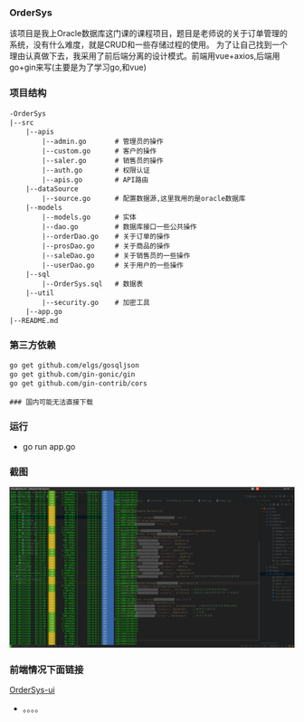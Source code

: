 ### OrderSys
该项目是我上Oracle数据库这门课的课程项目，题目是老师说的关于订单管理的系统，没有什么难度，就是CRUD和一些存储过程的使用。
为了让自己找到一个理由认真做下去，我采用了前后端分离的设计模式。前端用vue+axios,后端用go+gin来写(主要是为了学习go,和vue)

### 项目结构
```
-OrderSys
|--src
    |--apis
        |--admin.go       # 管理员的操作
        |--custom.go      # 客户的操作
        |--saler.go       # 销售员的操作
        |--auth.go        # 权限认证
        |--apis.go        # API路由
    |--dataSource      
        |--source.go      # 配置数据源,这里我用的是oracle数据库
    |--models
        |--models.go      # 实体
        |--dao.go         # 数据库接口一些公共操作
        |--orderDao.go    # 关于订单的操作
        |--prosDao.go     # 关于商品的操作
        |--saleDao.go     # 关于销售员的一些操作
        |--userDao.go     # 关于用户的一些操作
    |--sql
        |--OrderSys.sql   # 数据表
    |--util
        |--security.go    # 加密工具
    |--app.go
|--README.md
```


### 第三方依赖

```
go get github.com/elgs/gosqljson
go get github.com/gin-gonic/gin
go get github.com/gin-contrib/cors

### 国内可能无法直接下载

```

### 运行
* go run app.go

### 截图
![image](https://github.com/yahaa/OrderSys/raw/master/run.png)

### 前端情况下面链接
[OrderSys-ui](https://github.com/yahaa/OrderSys-ui)

* 。。。。

